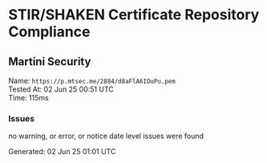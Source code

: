 # STIR/SHAKEN Certificate Repository Compliance

## Martini Security

Name: `https://p.mtsec.me/2884/d8aFlA6IOuPu.pem`\
Tested At: 02 Jun 25 00:51 UTC\
Time: 115ms

### Issues

no warning, or error, or notice date level issues were found

Generated: 02 Jun 25 01:01 UTC